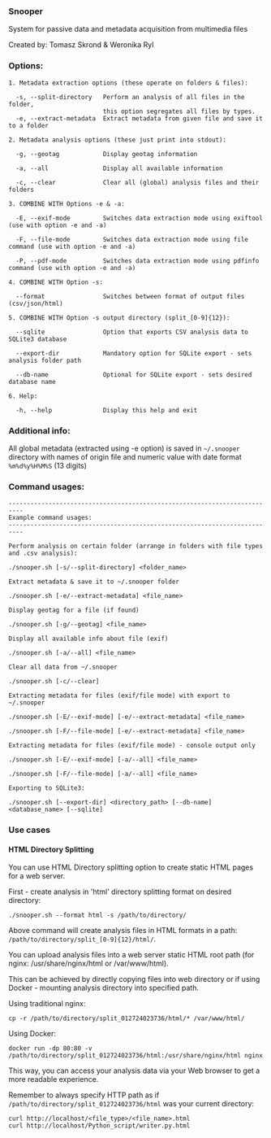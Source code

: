 ### Snooper
System for passive data and metadata acquisition from multimedia files

Created by:  Tomasz Skrond & Weronika Ryl

### Options:
```
1. Metadata extraction options (these operate on folders & files):

  -s, --split-directory   Perform an analysis of all files in the folder,
                          this option segregates all files by types.
  -e, --extract-metadata  Extract metadata from given file and save it to a folder

2. Metadata analysis options (these just print into stdout):

  -g, --geotag            Display geotag information

  -a, --all               Display all available information

  -c, --clear             Clear all (global) analysis files and their folders

3. COMBINE WITH Options -e & -a:

  -E, --exif-mode         Switches data extraction mode using exiftool (use with option -e and -a)

  -F, --file-mode         Switches data extraction mode using file command (use with option -e and -a)

  -P, --pdf-mode          Switches data extraction mode using pdfinfo command (use with option -e and -a)

4. COMBINE WITH Option -s:

  --format                Switches between format of output files (csv/json/html)

5. COMBINE WITH Option -s output directory (split_[0-9]{12}):

  --sqlite                Option that exports CSV analysis data to SQLite3 database

  --export-dir            Mandatory option for SQLite export - sets analysis folder path

  --db-name               Optional for SQLite export - sets desired database name

6. Help:

  -h, --help              Display this help and exit

```
### Additional info:

All global metadata (extracted using -e option) is saved in `~/.snooper` directory with names of origin file and numeric value with date format `%m%d%y%H%M%S` (13 digits)

### Command usages:
```
--------------------------------------------------------------------------
Example command usages:
--------------------------------------------------------------------------

Perform analysis on certain folder (arrange in folders with file types and .csv analysis):

./snooper.sh [-s/--split-directory] <folder_name>

Extract metadata & save it to ~/.snooper folder

./snooper.sh [-e/--extract-metadata] <file_name>

Display geotag for a file (if found)

./snooper.sh [-g/--geotag] <file_name>

Display all available info about file (exif)

./snooper.sh [-a/--all] <file_name>

Clear all data from ~/.snooper

./snooper.sh [-c/--clear]

Extracting metadata for files (exif/file mode) with export to ~/.snooper

./snooper.sh [-E/--exif-mode] [-e/--extract-metadata] <file_name>

./snooper.sh [-F/--file-mode] [-e/--extract-metadata] <file_name>

Extracting metadata for files (exif/file mode) - console output only

./snooper.sh [-E/--exif-mode] [-a/--all] <file_name>

./snooper.sh [-F/--file-mode] [-a/--all] <file_name>

Exporting to SQLite3:

./snooper.sh [--export-dir] <directory_path> [--db-name] <database_name> [--sqlite]

```

### Use cases

#### HTML Directory Splitting
You can use HTML Directory splitting option to create static HTML pages for a web server.

First - create analysis in 'html' directory splitting format on desired directory:
```
./snooper.sh --format html -s /path/to/directory/
```

Above command will create analysis files in HTML formats in a path: `/path/to/directory/split_[0-9]{12}/html/`.

You can upload analysis files into a web server static HTML root path (for nginx: /usr/share/nginx/html or /var/www/html).

This can be achieved by directly copying files into web directory or if using Docker - mounting analysis directory into specified path.

Using traditional nginx:
```
cp -r /path/to/directory/split_012724023736/html/* /var/www/html/
```

Using Docker:
```
docker run -dp 80:80 -v /path/to/directory/split_012724023736/html:/usr/share/nginx/html nginx
```

This way, you can access your analysis data via your Web browser to get a more readable experience.

Remember to always specify HTTP path as if `/path/to/directory/split_012724023736/html` was your current directory:
```
curl http://localhost/<file_type>/<file_name>.html
curl http://localhost/Python_script/writer.py.html
```
